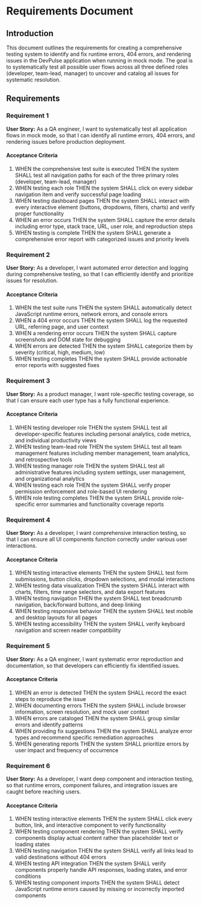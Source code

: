 # Requirements Document

## Introduction

This document outlines the requirements for creating a comprehensive testing system to identify and fix runtime errors, 404 errors, and rendering issues in the DevPulse application when running in mock mode. The goal is to systematically test all possible user flows across all three defined roles (developer, team-lead, manager) to uncover and catalog all issues for systematic resolution.

## Requirements

### Requirement 1

**User Story:** As a QA engineer, I want to systematically test all application flows in mock mode, so that I can identify all runtime errors, 404 errors, and rendering issues before production deployment.

#### Acceptance Criteria

1. WHEN the comprehensive test suite is executed THEN the system SHALL test all navigation paths for each of the three primary roles (developer, team-lead, manager)
2. WHEN testing each role THEN the system SHALL click on every sidebar navigation item and verify successful page loading
3. WHEN testing dashboard pages THEN the system SHALL interact with every interactive element (buttons, dropdowns, filters, charts) and verify proper functionality
4. WHEN an error occurs THEN the system SHALL capture the error details including error type, stack trace, URL, user role, and reproduction steps
5. WHEN testing is complete THEN the system SHALL generate a comprehensive error report with categorized issues and priority levels

### Requirement 2

**User Story:** As a developer, I want automated error detection and logging during comprehensive testing, so that I can efficiently identify and prioritize issues for resolution.

#### Acceptance Criteria

1. WHEN the test suite runs THEN the system SHALL automatically detect JavaScript runtime errors, network errors, and console errors
2. WHEN a 404 error occurs THEN the system SHALL log the requested URL, referring page, and user context
3. WHEN a rendering error occurs THEN the system SHALL capture screenshots and DOM state for debugging
4. WHEN errors are detected THEN the system SHALL categorize them by severity (critical, high, medium, low)
5. WHEN testing completes THEN the system SHALL provide actionable error reports with suggested fixes

### Requirement 3

**User Story:** As a product manager, I want role-specific testing coverage, so that I can ensure each user type has a fully functional experience.

#### Acceptance Criteria

1. WHEN testing developer role THEN the system SHALL test all developer-specific features including personal analytics, code metrics, and individual productivity views
2. WHEN testing team-lead role THEN the system SHALL test all team management features including member management, team analytics, and retrospective tools
3. WHEN testing manager role THEN the system SHALL test all administrative features including system settings, user management, and organizational analytics
4. WHEN testing each role THEN the system SHALL verify proper permission enforcement and role-based UI rendering
5. WHEN role testing completes THEN the system SHALL provide role-specific error summaries and functionality coverage reports

### Requirement 4

**User Story:** As a developer, I want comprehensive interaction testing, so that I can ensure all UI components function correctly under various user interactions.

#### Acceptance Criteria

1. WHEN testing interactive elements THEN the system SHALL test form submissions, button clicks, dropdown selections, and modal interactions
2. WHEN testing data visualization THEN the system SHALL interact with charts, filters, time range selectors, and data export features
3. WHEN testing navigation THEN the system SHALL test breadcrumb navigation, back/forward buttons, and deep linking
4. WHEN testing responsive behavior THEN the system SHALL test mobile and desktop layouts for all pages
5. WHEN testing accessibility THEN the system SHALL verify keyboard navigation and screen reader compatibility

### Requirement 5

**User Story:** As a QA engineer, I want systematic error reproduction and documentation, so that developers can efficiently fix identified issues.

#### Acceptance Criteria

1. WHEN an error is detected THEN the system SHALL record the exact steps to reproduce the issue
2. WHEN documenting errors THEN the system SHALL include browser information, screen resolution, and mock user context
3. WHEN errors are cataloged THEN the system SHALL group similar errors and identify patterns
4. WHEN providing fix suggestions THEN the system SHALL analyze error types and recommend specific remediation approaches
5. WHEN generating reports THEN the system SHALL prioritize errors by user impact and frequency of occurrence

### Requirement 6

**User Story:** As a developer, I want deep component and interaction testing, so that runtime errors, component failures, and integration issues are caught before reaching users.

#### Acceptance Criteria

1. WHEN testing interactive elements THEN the system SHALL click every button, link, and interactive component to verify functionality
2. WHEN testing component rendering THEN the system SHALL verify components display actual content rather than placeholder text or loading states
3. WHEN testing navigation THEN the system SHALL verify all links lead to valid destinations without 404 errors
4. WHEN testing API integration THEN the system SHALL verify components properly handle API responses, loading states, and error conditions
5. WHEN testing component imports THEN the system SHALL detect JavaScript runtime errors caused by missing or incorrectly imported components